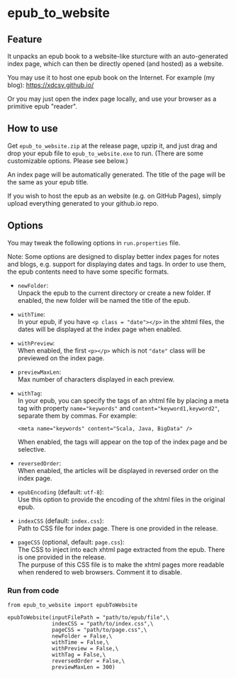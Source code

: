 # epub_to_website
 
## Feature

It unpacks an epub book to a website-like sturcture with an auto-generated index page, which can then be directly opened (and hosted) as a website.

You may use it to host one epub book on the Internet. For example (my blog): https://xdcsy.github.io/

Or you may just open the index page locally, and use your browser as a primitive epub "reader".

## How to use
Get `epub_to_website.zip` at the release page, upzip it, and just drag and drop your epub file to `epub_to_website.exe` to run. (There are some customizable options. Please see below.)

An index page will be automatically generated. The title of the page will be the same as your epub title.

If you wish to host the epub as an website (e.g. on GitHub Pages), simply upload everything generated to your github.io repo.

## Options

You may tweak the following options in `run.properties` file.

Note: Some options are designed to display better index pages for notes and blogs, e.g. support for displaying dates and tags. In order to use them, the epub contents need to have some specific formats.

* `newFolder`:  
    Unpack the epub to the current directory or create a new folder. If enabled, the new folder will be named the title of the epub.

* `withTime`:  
    In your epub, if you have `<p class = "date"></p>` in the xhtml files, the dates will be displayed at the index page when enabled.

* `withPreview`:  
    When enabled, the first `<p></p>` which is not `"date"` class will be previewed on the index page.

* `previewMaxLen`:  
    Max number of characters displayed in each preview.

* `withTag`:  
    In your epub, you can specify the tags of an xhtml file by placing a meta tag with property `name="keywords"` and `content="keyword1,keyword2"`, separate them by commas. For example:  
    ``` XHTML
    <meta name="keywords" content="Scala, Java, BigData" />
    ```
    When enabled, the tags will appear on the top of the index page and be selective.

* `reversedOrder`:  
    When enabled, the articles will be displayed in reversed order on the index page.

* `epubEncoding` (default: `utf-8`):  
    Use this option to provide the encoding of the xhtml files in the original epub.

* `indexCSS` (default: `index.css`):  
    Path to CSS file for index page. There is one provided in the release.

* `pageCSS` (optional, default: `page.css`):   
    The CSS to inject into each xhtml page extracted from the epub. There is one provided in the release.  
    The purpuse of this CSS file is to make the xhtml pages more readable when rendered to web browsers. Comment it to disable.

### Run from code

``` Python3
from epub_to_website import epubToWebsite

epubToWebsite(inputFilePath = "path/to/epub/file",\
              indexCSS = "path/to/index.css",\
              pageCSS = "path/to/page.css",\
              newFolder = False,\
              withTime = False,\
              withPreview = False,\
              withTag = False,\
              reversedOrder = False,\
              previewMaxLen = 300)
```
